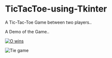 # TicTacToe-using-Tkinter
A Tic-Tac-Toe Game between two players..

A Demo of the Game..

[
![O wins](https://user-images.githubusercontent.com/70085321/98016806-6e1d4500-1e24-11eb-978a-6fa62defb0ec.png)
](url)


![Tie game](https://user-images.githubusercontent.com/70085321/98016910-8e4d0400-1e24-11eb-9c65-dcbe18e1899a.png)
